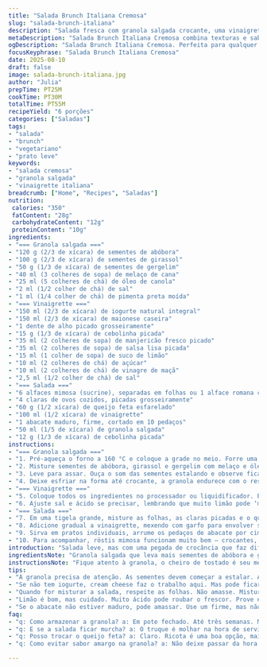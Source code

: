 ```yaml
---
title: "Salada Brunch Italiana Cremosa"
slug: "salada-brunch-italiana"
description: "Salada fresca com granola salgada crocante, uma vinaigrette cremosa de inspiração italiana, folhas verdes e um toque de queijo feta. Fácil de montar, boa pra qualquer hora do dia, especialmente no brunch. Combina texturas e sabores com avogado macio, ovos cozidos e ervas frescas. Granola feita com sementes tostadas, adoçada levemente de forma equilibrada. Vinaigrette rica, cremosa, com iogurte e ervas, que traz leveza e sabor marcante. Prato vegetariano, sem glúten e livre de nozes, uma refrescância pra quem quer algo diferente e prático."
metaDescription: "Salada Brunch Italiana Cremosa combina texturas e sabores, ideal para refeições leves e práticas. Uma explosão de frescor e crocância."
ogDescription: "Salada Brunch Italiana Cremosa. Perfeita para qualquer refeição, com granola salgada e vinaigrette leve. Um prato refrescante e delicioso."
focusKeyphrase: "Salada Brunch Italiana Cremosa"
date: 2025-08-10
draft: false
image: salada-brunch-italiana.jpg
author: "Julia"
prepTime: PT25M
cookTime: PT30M
totalTime: PT55M
recipeYield: "6 porções"
categories: ["Saladas"]
tags:
- "salada"
- "brunch"
- "vegetariano"
- "prato leve"
keywords:
- "salada cremosa"
- "granola salgada"
- "vinaigrette italiana"
breadcrumb: ["Home", "Recipes", "Saladas"]
nutrition: 
 calories: "350"
 fatContent: "28g"
 carbohydrateContent: "12g"
 proteinContent: "10g"
ingredients:
- "=== Granola salgada ==="
- "120 g (2/3 de xícara) de sementes de abóbora"
- "100 g (2/3 de xícara) de sementes de girassol"
- "50 g (1/3 de xícara) de sementes de gergelim"
- "40 ml (3 colheres de sopa) de melaço de cana"
- "25 ml (5 colheres de chá) de óleo de canola"
- "2 ml (1/2 colher de chá) de sal"
- "1 ml (1/4 colher de chá) de pimenta preta moída"
- "=== Vinaigrette ==="
- "150 ml (2/3 de xícara) de iogurte natural integral"
- "150 ml (2/3 de xícara) de maionese caseira"
- "1 dente de alho picado grosseiramente"
- "15 g (1/3 de xícara) de cebolinha picada"
- "35 ml (2 colheres de sopa) de manjericão fresco picado"
- "35 ml (2 colheres de sopa) de salsa lisa picada"
- "15 ml (1 colher de sopa) de suco de limão"
- "10 ml (2 colheres de chá) de açúcar"
- "10 ml (2 colheres de chá) de vinagre de maçã"
- "2,5 ml (1/2 colher de chá) de sal"
- "=== Salada ==="
- "6 alfaces mimosa (sucrine), separadas em folhas ou 1 alface romana com folhas rasgadas"
- "4 claras de ovos cozidos, picadas grosseiramente"
- "60 g (1/2 xícara) de queijo feta esfarelado"
- "100 ml (1/2 xícara) de vinaigrette"
- "1 abacate maduro, firme, cortado em 10 pedaços"
- "50 ml (1/5 de xícara) de granola salgada"
- "12 g (1/3 de xícara) de cebolinha picada"
instructions:
- "=== Granola salgada ==="
- "1. Pré-aqueça o forno a 160 °C e coloque a grade no meio. Forre uma assadeira com papel manteiga ou tapete de silicone."
- "2. Misture sementes de abóbora, girassol e gergelim com melaço e óleo, depois tempere com sal e pimenta. Espalhe uniformemente na assadeira."
- "3. Leve para assar. Ouça o som das sementes estalando e observe ficarem douradas – isso leva entre 22 a 28 minutos. Mexa na metade do tempo pra não queimar."
- "4. Deixe esfriar na forma até crocante, a granola endurece com o resfriamento. Guarde em pote fechado por até 3 semanas em temperatura ambiente."
- "=== Vinaigrette ==="
- "5. Coloque todos os ingredientes no processador ou liquidificador. Pulsar até formar um creme grosso, homogêneo mas ainda com textura das ervas visíveis."
- "6. Ajuste sal e ácido se precisar, lembrando que muito limão pode ‘matar’ o frescor. Armazene em vidro na geladeira, dura perfeito até 1 semana."
- "=== Salada ==="
- "7. Em uma tigela grande, misture as folhas, as claras picadas e o queijo feta com cuidado para não amassar a alface."
- "8. Adicione gradual a vinaigrette, mexendo com garfo para envolver sem encharcar demais."
- "9. Sirva em pratos individuais, arrume os pedaços de abacate por cima, polvilhe a granola e finalize com a cebolinha picada."
- "10. Para acompanhar, röstis mimosa funcionam muito bem – crocantes, com sabor suave que contrasta com a textura cremosa da salada."
introduction: "Salada leve, mas com uma pegada de crocância que faz diferença. Aprendi a dosar a granola salgada, com sementes tostadas e uma pitada de melaço pra um toque caramelizado diferente do clássico. A textura do abacate firme, contrastando com a leveza da alface mimosa, traz frescor. Prefiro a base da vinaigrette com iogurte e maionese pra não ficar pesada ou muito ácida. Dá pra montar rápido e o bolo de sabores fica rico, ideal pra brunches ou almoços descomplicados. Não recomendo deixar o molho na salada por muito tempo pra não murchar as folhas. Cozinha com tato, olho no peixe – ou no forno – e conhece teu tempo pra crocância e frescor na medida certa."
ingredientsNote: "Granola salgada que leva mais sementes de abóbora e girassol do que a receita original, pra ter mais crocância e sabor intenso. Substituí o sirop de maple por melaço — fica mais brasileiro e menos doce, na medida. No molho, troquei o vinagre de vinho branco pelo de maçã, mais suave e com um toque frutado que casa melhor com o abacate. O açúcar e o limão equilibram a acidez, cuidado pra não exagerar, senão rouba o sabor fresco da salsa e da cebolinha. Pode substituir a maionese por creme de leite fresco batido se quiser reduzir gordura e deixar o molho mais leve, mas perca a textura firme. Para o queijo, feta é clássico, mas ricota salgada caseira também funciona, textura diferente, menos salgada, mais cremosa, fica bom também. Aproveite a mão na massa no preparo da granola, mexendo pra dourar por igual, evita que queime, principalmente o gergelim que é delicado. Não queime, porque amargado não tem volta."
instructionsNote: "Fique atento à granola, o cheiro de tostado é seu melhor indicador ali. Assim que começa a soltar cheiro de nozes, dourado claro, é hora de mexer para não queimar. A vinaigrette pede um processo rápido no mixer — não bata demais pra não perder textura. O alho deve estar picado grosseiramente, pra liberar sabor mas não virar lama. Na montagem, o segredo é misturar as folhas com o molho com delicadeza pra não amassar tudo nem deixar o molho escorrendo no fundo. O abacate colocado por cima faz toda diferença como contraste de textura, use frutas firmes. Se sobrar molho, use ele depois em sanduíches ou como dip, não jogue fora. A granola sobre a salada deve ser adicionada no último minuto pra manter o crocante. Acompanhe com batatas rösti para um brunch robusto, mas saboroso e equilibrado. Misure o sal a cada etapa, para não exagerar já que o feta é salgado e a granola também tem sal."
tips:
- "A granola precisa de atenção. As sementes devem começar a estalar. Assim que o cheiro mudar, fica alaranjada, usa isso como guia. Evitar queimá-las é crucial. Mexa na metade do tempo. Não deixe escorregar."
- "Se não tem iogurte, cream cheese faz o trabalho aqui. Mas pode ficar mais pesado. A maionese é uma escolha boa também, porém não tão leve. O fato é que o molho deve ser equilibrado."
- "Quando for misturar a salada, respeite as folhas. Não amasse. Misture com a técnica. Adicionar a vinaigrette devagar. Tem que evitar que tudo fique encharcado, isso muda o resultado final."
- "Limão é bom, mas cuidado. Muito ácido pode roubar o frescor. Prove enquanto ajusta, sempre o olho na textura. Se o molho ficar muito liquido, uma colher de iogurte espesso pode consertar."
- "Se o abacate não estiver maduro, pode amassar. Use um firme, mas não exageradamente duro. A ideia é ter uma textura que contrasta, se não, fica tudo meio pastel."
faq:
- "q: Como armazenar a granola? a: Em pote fechado. Até três semanas. Mantém crocância se ficar na temperatura certa. Importante não deixar exposta."
- "q: E se a salada ficar murcha? a: O truque é molhar na hora de servir. Montagem final e só. Caso contrário, folhas secas não funcionam."
- "q: Posso trocar o queijo feta? a: Claro. Ricota é uma boa opção, mais leve. Resulta em sabor diferente, mas funciona. Se não tem, tofu defumado também entra."
- "q: Como evitar sabor amargo na granola? a: Não deixe passar da hora. O cheiro é alerta. Estar atento ao visual, sementes queimadas amargam. A mistura perfeita é tudo."

---
```

